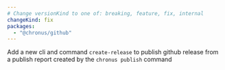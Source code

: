 ```yaml
---
# Change versionKind to one of: breaking, feature, fix, internal
changeKind: fix
packages:
  - "@chronus/github"
---
```


Add a new cli and command `create-release` to publish github release from a publish report created by the `chronus publish` command 
